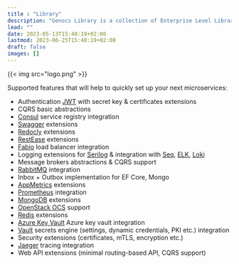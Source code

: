 ```yaml
---
title : "Library"
description: "Genocs Library is a collection of Enterprise Level Libraries and Templates for Modern Web Applications that gets you started with premium application development in no-time!"
lead: ""
date: 2023-05-13T15:40:19+02:00
lastmod: 2023-06-25T15:40:19+02:00
draft: false
images: []
---
```


{{< img src="logo.png" >}}

Supported features that will help to quickly set up your next microservices:

- Authentication [JWT](http://jwt.io) with secret key & certificates extensions
- CQRS basic abstractions
- [Consul](https://www.consul.io) service registry integration
- [Swagger](https://swagger.io) extensions
- [Redocly](https://redocly.com/) extensions
- [RestEase](https://github.com/canton7/RestEase) extensions
- [Fabio](https://github.com/fabiolb/fabio) load balancer integration
- Logging extensions for [Serilog](https://serilog.net/) & integration with [Seq](https://datalust.co/seq), [ELK](https://www.elastic.co/what-is/elk-stack), [Loki](https://grafana.com/oss/loki/)
- Message brokers abstractions & CQRS support
- [RabbitMQ](https://www.rabbitmq.com) integration
- Inbox + Outbox implementation for EF Core, Mongo
- [AppMetrics](https://www.app-metrics.io) extensions
- [Prometheus](https://prometheus.io) integration
- [MongoDB](https://www.mongodb.com/cloud) extensions
- [OpenStack OCS](https://specs.openstack.org/openstack/ironic-specs/specs/4.0/msft-ocs-power-driver.html) support
- [Redis](https://redis.io) extensions
- [Azure Key Vault](https://azure.microsoft.com/en-us/products/key-vault) Azure key vault integration
- [Vault](https://www.vaultproject.io) secrets engine (settings, dynamic credentials, PKI etc.) integration
- Security extensions (certificates, mTLS, encryption etc.)
- [Jaeger](https://www.jaegertracing.io) tracing integration
- Web API extensions (minimal routing-based API, CQRS support)
